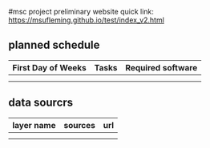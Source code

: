 #msc project preliminary website
quick link: https://msufleming.github.io/test/index_v2.html

## planned schedule
| First Day of Weeks | Tasks | Required software |
|--------------------|----------|----------------|
|                    |          |                |
|                    |          |                |

## data sourcrs
| layer name | sources |    url    |
|----------|-----------|-----------|
|          |           |           |
|          |           |           |
